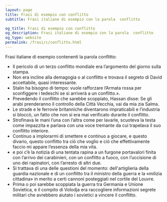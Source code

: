 ```yaml
---
layout: page
title: Frasi di esempio con conflitto 
subtitle: Frasi italiane di esempio con la parola  conflitto

og_title: Frasi di esempio con conflitto 
og_description: Frasi italiane di esempio con la parola  conflitto
og_type: website
permalink: /frasi/c/conflitto.html
---
```


Frasi italiane di esempio contenenti la parola conflitto:


- Il pericolo di un terzo conflitto mondiale era l’argomento del giorno sulla stampa.
- Non era incline alla demagogia o al conflitto e trovava il segreto di David accettabile, quasi interessante.
- Stalin ha bisogno di tempo: vuole rafforzare l’Armata rossa per sconfiggere i tedeschi se si arriverà a un conflitto.».
- Prevedendo il conflitto che sarebbe scoppiato, Hassan disse: Se gli arabi prenderanno il controllo della Città Vecchia, vai da mia zia Salma.
- Le strade e le ferrovie britanniche diventarono impraticabili e l’industria si bloccò, un fatto che non si era mai verificato durante il conflitto.
- Strofinava le mani l’una con l’altra come per lavarle, scuoteva la testa come impazzita e parlava con una voce tremante da cui trapelava il suo conflitto interiore.
- Continuo a implorarmi di smettere e continuo a giocare, e questo divario, questo conflitto tra ciò che voglio e ciò che effettivamente faccio mi appare l’essenza della mia vita.
- e poi c’è la notizia di una tentata rapina a un furgone portavalori finita con l’arrivo dei carabinieri, con un conflitto a fuoco, con l’uccisione di uno dei rapinatori, con l’arresto di altri due.
- Si trattava di una delle questioni del momento: dell'artiglieria della guardia nazionale e di un conflitto tra il ministro della guerra e la «milizia cittadina» in merito a certi cannoni posteggiati nel cortile del Louvre.
- Prima o poi sarebbe scoppiata la guerra tra Germania e Unione Sovietica, e il compito di Volodja era raccogliere informazioni segrete militari che avrebbero aiutato i sovietici a vincere il conflitto.
